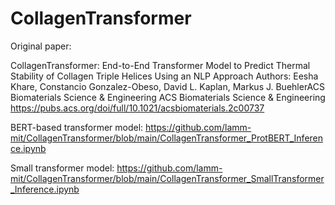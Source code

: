 # CollagenTransformer

Original paper: 

CollagenTransformer: End-to-End Transformer Model to Predict Thermal Stability of Collagen Triple Helices Using an NLP Approach
Authors: Eesha Khare, Constancio Gonzalez-Obeso, David L. Kaplan, Markus J. BuehlerACS Biomaterials Science & Engineering
ACS Biomaterials Science & Engineering
https://pubs.acs.org/doi/full/10.1021/acsbiomaterials.2c00737 

BERT-based transformer model: https://github.com/lamm-mit/CollagenTransformer/blob/main/CollagenTransformer_ProtBERT_Inference.ipynb

Small transformer model: https://github.com/lamm-mit/CollagenTransformer/blob/main/CollagenTransformer_SmallTransformer_Inference.ipynb 
